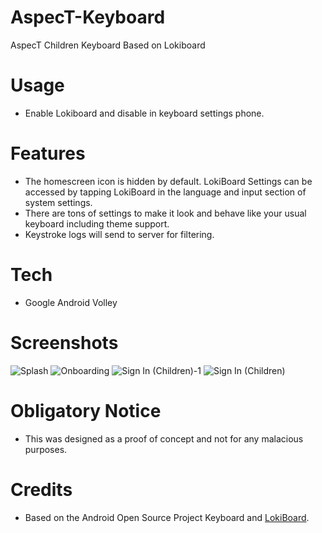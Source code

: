 # AspecT-Keyboard
AspecT Children Keyboard Based on Lokiboard

# Usage
- Enable Lokiboard and disable in keyboard settings phone.

# Features
- The homescreen icon is hidden by default. LokiBoard Settings can be accessed by tapping LokiBoard in the language and input section of system settings.
- There are tons of settings to make it look and behave like your usual keyboard including theme support.
- Keystroke logs will send to server for filtering.

# Tech
- Google Android Volley

# Screenshots
![Splash](https://user-images.githubusercontent.com/38045460/121352188-cab28680-c956-11eb-8d28-bea7883deba7.png)
![Onboarding](https://user-images.githubusercontent.com/38045460/121352190-cab28680-c956-11eb-8bcc-f048d415c76d.png)
![Sign In (Children)-1](https://user-images.githubusercontent.com/38045460/121352183-c8e8c300-c956-11eb-8c6f-d08a8a84ba79.png)
![Sign In (Children)](https://user-images.githubusercontent.com/38045460/121352192-cb4b1d00-c956-11eb-91de-71c531b79575.png)


# Obligatory Notice
* This was designed as a proof of concept and not for any malacious purposes.

# Credits
- Based on the Android Open Source Project Keyboard and [LokiBoard](https://github.com/IceWreck/LokiBoard-Android-Keylogger).
